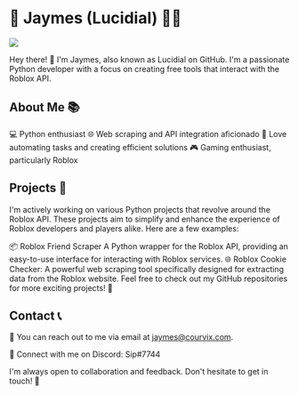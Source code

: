 # 👤 Jaymes (Lucidial) 👨‍💻

![](https://komarev.com/ghpvc/?username=Lucidial)

Hey there! 👋 I'm Jaymes, also known as Lucidial on GitHub. I'm a passionate Python developer with a focus on creating free tools that interact with the Roblox API.

## About Me 📚
💻 Python enthusiast
🌐 Web scraping and API integration aficionado
🤖 Love automating tasks and creating efficient solutions
🎮 Gaming enthusiast, particularly Roblox
## Projects 🚀
I'm actively working on various Python projects that revolve around the Roblox API. These projects aim to simplify and enhance the experience of Roblox developers and players alike. Here are a few examples:

📦 Roblox Friend Scraper A Python wrapper for the Roblox API, providing an easy-to-use interface for interacting with Roblox services.
🌐 Roblox Cookie Checker: A powerful web scraping tool specifically designed for extracting data from the Roblox website.
Feel free to check out my GitHub repositories for more exciting projects! 🚀

## Contact 📞
📧 You can reach out to me via email at jaymes@courvix.com.

💬 Connect with me on Discord: Sip#7744

I'm always open to collaboration and feedback. Don't hesitate to get in touch! 🙌
